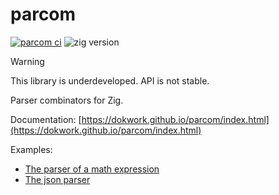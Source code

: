 # parcom

[![parcom ci](https://github.com/dokwork/parcom/actions/workflows/ci.yml/badge.svg)](https://github.com/dokwork/parcom/actions/workflows/ci.yml)
![zig version](https://img.shields.io/badge/zig%20version-0.14.0-fcca77)

> [!WARNING]  
> This library is underdeveloped. API is not stable.

Parser combinators for Zig. 

Documentation: [https://dokwork.github.io/parcom/index.html](https://dokwork.github.io/parcom/index.html)

Examples:
 - [The parser of a math expression](examples/expression.zig)
 - [The json parser](examples/json.zig)
